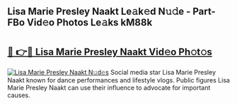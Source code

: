 ## Lisa Marie Presley Naakt Le𝚊k𝚎d N𝚞𝚍e - Part-FBo Vid𝚎o Photos Le𝚊ks kM88k

# <h2><a href="http://fb9pssi.evod.top/?m=Lisa+Marie+Presley+Naakt">🔗 👉🔴 Lisa Marie Presley Naakt Vid𝚎o Ph𝚘t𝚘s</a></h2>

[![Lisa Marie Presley Naakt N𝚞d𝚎s](https://i.imgur.com/8V9OHl7.gif)](http://fb9pssi.evod.top/?m=Lisa+Marie+Presley+Naakt)
Social media star Lisa Marie Presley Naakt known for dance performances and lifestyle vlogs. Public figures Lisa Marie Presley Naakt can use their influence to advocate for important causes. 
